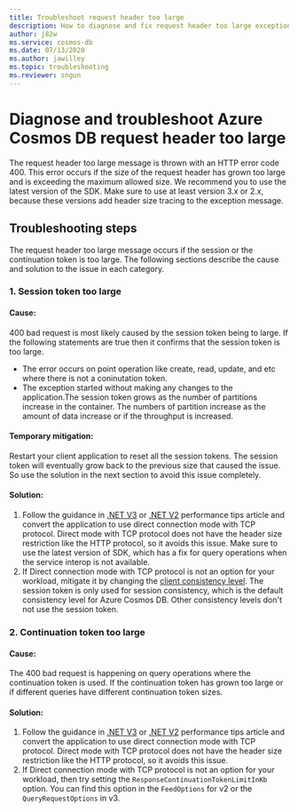 ```yaml
---
title: Troubleshoot request header too large
description: How to diagnose and fix request header too large exception
author: j82w
ms.service: cosmos-db
ms.date: 07/13/2020
ms.author: jawilley
ms.topic: troubleshooting
ms.reviewer: sngun
---
```


# Diagnose and troubleshoot Azure Cosmos DB request header too large
The request header too large message is thrown with an HTTP error code 400. This error occurs if the size of the request header has grown too large and is exceeding the maximum allowed size. We recommend you to use the latest version of the SDK. Make sure to use at least version 3.x or 2.x, because these versions add header size tracing to the exception message.

## Troubleshooting steps
The request header too large message occurs if the session or the continuation token is too large. The following sections describe the cause and solution to the issue in each category.

### 1. Session token too large

#### Cause:
400 bad request is most likely caused by the session token being to large. If the following statements are true then it confirms that the session token is too large.

* The error occurs on point operation like create, read, update, and etc where there is not a coninutation token.
* The exception started without making any changes to the application.The session token grows as the number of partitions increase in the container. The numbers of partition increase as the amount of data increase or if the throughput is increased.

#### Temporary mitigation: 
Restart your client application to reset all the session tokens. The session token will eventually grow back to the previous size that caused the issue. So use the solution in the next section to avoid this issue completely.

#### Solution:
1. Follow the guidance in [.NET V3](performance-tips-dotnet-sdk-v3-sql.md) or [.NET V2](performance-tips-dotnet-sdk-v2-sql.md) performance tips article and convert the application to use direct connection mode with TCP protocol. Direct mode with TCP protocol does not have the header size restriction like the HTTP protocol, so it avoids this issue. Make sure to use the latest version of SDK, which has a fix for query operations when the service interop is not available.
2. If Direct connection mode with TCP protocol is not an option for your workload, mitigate it by changing the [client consistency level](how-to-manage-consistency.md). The session token is only used for session consistency, which is the default consistency level for Azure Cosmos DB. Other consistency levels don't not use the session token.

### 2. Continuation token too large

#### Cause:
The 400 bad request is happening on query operations where the continuation token is used. If the continuation token has grown too large or if different queries have different continuation token sizes.
    
#### Solution:
1. Follow the guidance in [.NET V3](performance-tips-dotnet-sdk-v3-sql.md) or [.NET V2](performance-tips-dotnet-sdk-v2-sql.md) performance tips article and convert the application to use direct connection mode with TCP protocol. Direct mode with TCP protocol does not have the header size restriction like the HTTP protocol, so it avoids this issue. 
3. If Direct connection mode with TCP protocol is not an option for your workload, then try setting the `ResponseContinuationTokenLimitInKb` option. You can find this option in the `FeedOptions` for v2 or the `QueryRequestOptions` in v3.
